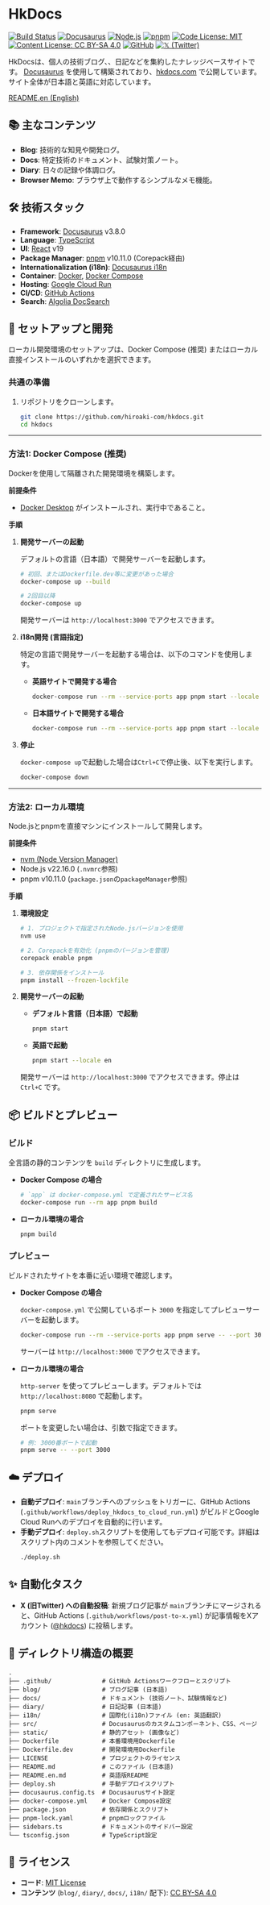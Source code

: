 # HkDocs

[![Build Status](https://github.com/hiroaki-com/hkdocs/actions/workflows/deploy_hkdocs_to_cloud_run.yml/badge.svg)](https://github.com/hiroaki-com/hkdocs/actions/workflows/deploy_hkdocs_to_cloud_run.yml)
[![Docusaurus](https://img.shields.io/badge/Docusaurus-v3.8.0-blue?logo=docusaurus)](https://docusaurus.io/)
[![Node.js](https://img.shields.io/badge/Node.js-v22.16.0-green?logo=nodedotjs)](https://nodejs.org/)
[![pnpm](https://img.shields.io/badge/pnpm-v10.11.0-orange?logo=pnpm)](https://pnpm.io/)
[![Code License: MIT](https://img.shields.io/badge/Code%20License-MIT-yellow.svg)](https://opensource.org/licenses/MIT)
[![Content License: CC BY-SA 4.0](https://img.shields.io/badge/Content-CC%20BY--SA%204.0-lightgrey.svg)](http://creativecommons.org/licenses/by-sa/4.0/)
[![GitHub](https://img.shields.io/badge/GitHub-hiroaki--com/hkdocs-blue?logo=github)](https://github.com/hiroaki-com/hkdocs)
[![𝕏 (Twitter)](https://img.shields.io/badge/Follow-%40hkdocs-1DA1F2?logo=x)](https://x.com/hkdocs)

HkDocsは、個人の技術ブログ、、日記などを集約したナレッジベースサイトです。
[Docusaurus](https://docusaurus.io/) を使用して構築されており、[hkdocs.com](https://hkdocs.com/) で公開しています。サイト全体が日本語と英語に対応しています。

[README.en (English)](./README.en.md)

## 📚 主なコンテンツ

*   **Blog**: 技術的な知見や開発ログ。
*   **Docs**: 特定技術のドキュメント、試験対策ノート。
*   **Diary**: 日々の記録や体調ログ。
*   **Browser Memo**: ブラウザ上で動作するシンプルなメモ機能。

## 🛠️ 技術スタック

*   **Framework**: [Docusaurus](https://docusaurus.io/) v3.8.0
*   **Language**: [TypeScript](https://www.typescriptlang.org/)
*   **UI**: [React](https://reactjs.org/) v19
*   **Package Manager**: [pnpm](https://pnpm.io/) v10.11.0 (Corepack経由)
*   **Internationalization (i18n)**: [Docusaurus i18n](https://docusaurus.io/docs/i18n/introduction)
*   **Container**: [Docker](https://www.docker.com/), [Docker Compose](https://docs.docker.com/compose/)
*   **Hosting**: [Google Cloud Run](https://cloud.google.com/run)
*   **CI/CD**: [GitHub Actions](https://github.com/features/actions)
*   **Search**: [Algolia DocSearch](https://docsearch.algolia.com/)

## 🚀 セットアップと開発

ローカル開発環境のセットアップは、Docker Compose (推奨) またはローカル直接インストールのいずれかを選択できます。

### 共通の準備

1.  リポジトリをクローンします。
    ```bash
    git clone https://github.com/hiroaki-com/hkdocs.git
    cd hkdocs
    ```

---

### 方法1: Docker Compose (推奨)

Dockerを使用して隔離された開発環境を構築します。

**前提条件**
*   [Docker Desktop](https://www.docker.com/products/docker-desktop/) がインストールされ、実行中であること。

**手順**

1.  **開発サーバーの起動**

    デフォルトの言語（日本語）で開発サーバーを起動します。
    ```bash
    # 初回、またはDockerfile.dev等に変更があった場合
    docker-compose up --build

    # 2回目以降
    docker-compose up
    ```
    開発サーバーは `http://localhost:3000` でアクセスできます。

2.  **i18n開発 (言語指定)**

    特定の言語で開発サーバーを起動する場合は、以下のコマンドを使用します。

    *   **英語サイトで開発する場合**
        ```bash
        docker-compose run --rm --service-ports app pnpm start --locale en
        ```
    *   **日本語サイトで開発する場合**
        ```bash
        docker-compose run --rm --service-ports app pnpm start --locale ja
        ```

3.  **停止**

    `docker-compose up`で起動した場合は`Ctrl+C`で停止後、以下を実行します。
    ```bash
    docker-compose down
    ```

---

### 方法2: ローカル環境

Node.jsとpnpmを直接マシンにインストールして開発します。

**前提条件**
*   [nvm (Node Version Manager)](https://github.com/nvm-sh/nvm#install--update-script)
*   Node.js v22.16.0 (`.nvmrc`参照)
*   pnpm v10.11.0 (`package.json`の`packageManager`参照)

**手順**
1.  **環境設定**
    ```bash
    # 1. プロジェクトで指定されたNode.jsバージョンを使用
    nvm use

    # 2. Corepackを有効化 (pnpmのバージョンを管理)
    corepack enable pnpm

    # 3. 依存関係をインストール
    pnpm install --frozen-lockfile
    ```

2.  **開発サーバーの起動**
    *   **デフォルト言語（日本語）で起動**
        ```bash
        pnpm start
        ```
    *   **英語で起動**
        ```bash
        pnpm start --locale en
        ```
    開発サーバーは `http://localhost:3000` でアクセスできます。停止は `Ctrl+C` です。


## 📦 ビルドとプレビュー

### ビルド

全言語の静的コンテンツを `build` ディレクトリに生成します。

*   **Docker Compose の場合**
    ```bash
    # `app` は docker-compose.yml で定義されたサービス名
    docker-compose run --rm app pnpm build
    ```
*   **ローカル環境の場合**
    ```bash
    pnpm build
    ```

### プレビュー

ビルドされたサイトを本番に近い環境で確認します。

*   **Docker Compose の場合**

    `docker-compose.yml` で公開しているポート `3000` を指定してプレビューサーバーを起動します。
    ```bash
    docker-compose run --rm --service-ports app pnpm serve -- --port 3000 --host 0.0.0.0
    ```
    サーバーは `http://localhost:3000` でアクセスできます。

*   **ローカル環境の場合**

    `http-server` を使ってプレビューします。デフォルトでは `http://localhost:8080` で起動します。
    ```bash
    pnpm serve
    ```
    ポートを変更したい場合は、引数で指定できます。
    ```bash
    # 例: 3000番ポートで起動
    pnpm serve -- --port 3000
    ```

## ☁️ デプロイ

*   **自動デプロイ**: `main`ブランチへのプッシュをトリガーに、GitHub Actions (`.github/workflows/deploy_hkdocs_to_cloud_run.yml`) がビルドとGoogle Cloud Runへのデプロイを自動的に行います。
*   **手動デプロイ**: `deploy.sh`スクリプトを使用してもデプロイ可能です。詳細はスクリプト内のコメントを参照してください。
    ```bash
    ./deploy.sh
    ```

## ✨ 自動化タスク

*   **X (旧Twitter) への自動投稿**: 新規ブログ記事が `main`ブランチにマージされると、GitHub Actions (`.github/workflows/post-to-x.yml`) が記事情報をXアカウント ([@hkdocs](https://x.com/hkdocs)) に投稿します。

## 📂 ディレクトリ構造の概要

```plaintext
.
├── .github/              # GitHub Actionsワークフローとスクリプト
├── blog/                 # ブログ記事 (日本語)
├── docs/                 # ドキュメント (技術ノート、試験情報など)
├── diary/                # 日記記事 (日本語)
├── i18n/                 # 国際化(i18n)ファイル (en: 英語翻訳)
├── src/                  # Docusaurusのカスタムコンポーネント、CSS、ページ
├── static/               # 静的アセット (画像など)
├── Dockerfile            # 本番環境用Dockerfile
├── Dockerfile.dev        # 開発環境用Dockerfile
├── LICENSE               # プロジェクトのライセンス
├── README.md             # このファイル (日本語)
├── README.en.md          # 英語版README
├── deploy.sh             # 手動デプロイスクリプト
├── docusaurus.config.ts  # Docusaurusサイト設定
├── docker-compose.yml    # Docker Compose設定
├── package.json          # 依存関係とスクリプト
├── pnpm-lock.yaml        # pnpmロックファイル
├── sidebars.ts           # ドキュメントのサイドバー設定
└── tsconfig.json         # TypeScript設定
```

## 📜 ライセンス

*   **コード**: [MIT License](./LICENSE)
*   **コンテンツ** (`blog/`, `diary/`, `docs/`, `i18n/` 配下): [CC BY-SA 4.0](http://creativecommons.org/licenses/by-sa/4.0/)
